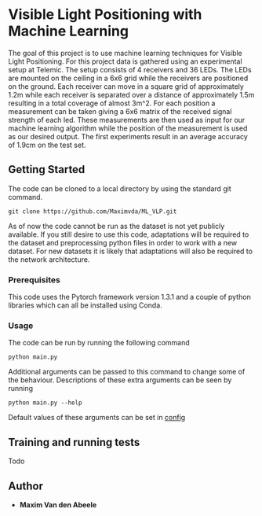 # Visible Light Positioning with Machine Learning

The goal of this project is to use machine learning techniques for Visible Light Positioning. For this project data is gathered using an experimental setup at Telemic. The setup consists of 4 receivers and 36 LEDs. The LEDs are mounted on the ceiling in a 6x6 grid while the receivers are positioned on the ground. Each receiver can move in a square grid of approximately 1.2m while each receiver is separated over a distance of approximately 1.5m resulting in a total coverage of almost 3m^2. For each position a measurement can be taken giving a 6x6 matrix of the received signal strength of each led. These measurements are then used as input for our machine learning algorithm while the position of the measurement is used as our desired output. The first experiments result in an average accuracy of 1.9cm on the test set.

## Getting Started

The code can be cloned to a local directory by using the standard git command.
```
git clone https://github.com/Maximvda/ML_VLP.git
```
As of now the code cannot be run as the dataset is not yet publicly available. If you still desire to use this code, adaptations will be required to the dataset and preprocessing python files in order to work with a new dataset.  For new datasets it is likely that adaptations will also be required to the network architecture.

### Prerequisites

This code uses the Pytorch framework version 1.3.1 and a couple of python libraries which can all be installed using Conda.

### Usage

The code can be run by running the following command
```
python main.py
```
Additional arguments can be passed to this command to change some of the behaviour. Descriptions of these extra arguments can be seen by running
```
python main.py --help
```
Default values of these arguments can be set in [config](https://github.com/Maximvda/ML_VLP/blob/master/utils/config.py)

## Training and running tests

Todo

## Author

* **Maxim Van den Abeele**
